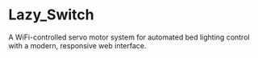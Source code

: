 # Lazy_Switch
A WiFi-controlled servo motor system for automated bed lighting control with a modern, responsive web interface.

